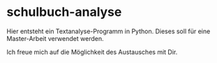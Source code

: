 # schulbuch-analyse

Hier entsteht ein Textanalyse-Programm in Python. Dieses soll für eine Master-Arbeit verwendet werden.

Ich freue mich auf die Möglichkeit des Austausches mit Dir.
